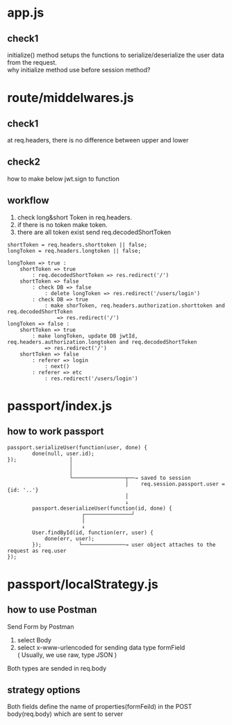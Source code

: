 # app.js

## check1
initialize() method setups the functions to serialize/deserialize the user data from the request.<br>
why initialize method use before session method?<br>

# route/middelwares.js

## check1 
at req.headers, there is no difference between upper and lower<br>

## check2
how to make below jwt.sign to function<br>

## workflow

1) check long&short Token in req.headers. 
2) if there is no token make token.
3) there are all token exist send req.decodedShortToken
```
shortToken = req.headers.shorttoken || false;
longToken = req.headers.longtoken || false;

longToken => true :
    shortToken => true
        : req.decodedShortToken => res.redirect('/')
    shortToken => false
        : check DB => false
            : delete longToken => res.redirect('/users/login')
        : check DB => true
            : make shorToken, req.headers.authorization.shorttoken and req.decodedShortToken
                => res.redirect('/')
longToken => false :
    shortToken => true
        : make longToken, update DB jwtId, req.headers.authorization.longtoken and req.decodedShortToken
            => res.redirect('/')
    shortToken => false
        : referer => login
            : next()
        : referer => etc
            : res.redirect('/users/login')
```

# passport/index.js

## how to work passport 
```
passport.serializeUser(function(user, done) {
        done(null, user.id);
});                 │
                    │ 
                    │
                    └─────────────────┬──→ saved to session
                                      │    req.session.passport.user = {id: '..'}
                                      │
                                      ↓           
        passport.deserializeUser(function(id, done) {
                        ┌───────────────┘
                        │
                        ↓ 
        User.findById(id, function(err, user) {
            done(err, user);
        });            └──────────────→ user object attaches to the request as req.user   
});
```

# passport/localStrategy.js

## how to use Postman
Send Form by Postman 

1) select Body
2) select x-www-urlencoded for sending data type formField<br>
  ( Usually, we use raw, type JSON )

Both types are sended in req.body

## strategy options
Both fields define the name of properties(formFeild) in the POST body(req.body) which are sent to server


